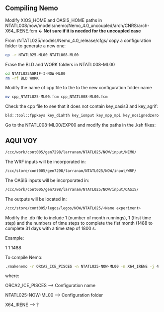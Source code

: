 ## Compiling Nemo

Modify XIOS_HOME and OASIS_HOME paths in NTATL008/now/models/nemo/Nemo_4.0_uncoupled/arch/CNRS/arch-X64_IRENE.fcm **<- Not sure if it is needed for the uncoupled case**

From /NTATL025/models/Nemo_4.0_release/cfgs/ copy a configuration folder to generate a new one:

```bash
cp -r NTATL025-ML00 NTATL008-ML00
```

Erase the BLD and WORK folders in NTATL008-ML00

```bash
cd NTATL025AGRIF-I-NOW-ML00
rm -rf BLD WORK
```

Modify the name of cpp file to the to the new configuration folder name

```bash
mv cpp_NTATL025-ML00.fcm cpp_NTATL008-ML00.fcm
```

Check the cpp file to see that it does not contain key_oasis3 and key_agrif:

```bash
bld::tool::fppkeys key_diahth key_iomput key_mpp_mpi key_nosignedzero
```

Go to the NTATL008-ML00/EXP00 and modify the paths in the .ksh fikes:

**AQUI VOY**
---

```bash
/ccc/work/cont005/gen7298/larranam/NTATL025/NOW/input/NEMO/
```

The WRF inputs will be incorporated in:

```bash
/ccc/store/cont005/gen7298/larranam/NTATL025/NOW/input/WRF/
```

The OASIS inputs will be incorporated in:

```bash
/ccc/work/cont005/gen7298/larranam/NTATL025/NOW/input/OASIS/
```

The outputs will be located in:

```bash
/ccc/store/cont005/legos/legos/NOW/NTATL025/<Name experiment>
```

Modify the .db file to include 1 (number of month runnings), 1 (first time step) and the numbers of time steps to complete the fist month (1488 to complete 31 days with a time step of 1800 s.

Example:

1 1 1488

To compile Nemo:

```bash
./makenemo -r ORCA2_ICE_PISCES -n NTATL025-NOW-ML00 -m X64_IRENE -j 4
```

where:

ORCA2_ICE_PISCES —> Configuration name

NTATL025-NOW-ML00 —> Configuration folder

X64_IRENE —> ?
